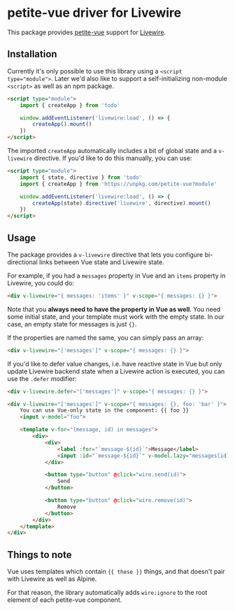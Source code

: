 # petite-vue driver for Livewire

This package provides [petite-vue](https://github.com/vuejs/petite-vue) support for [Livewire](https://laravel-livewire.com).

## Installation

Currently it's only possible to use this library using a `<script type="module">`. Later we'd also like to support a self-initializing non-module `<script>` as well as an npm package.

```html
<script type="module">
    import { createApp } from 'todo'

    window.addEventListener('livewire:load', () => {
        createApp().mount()
    })
</script>
```

The imported `createApp` automatically includes a bit of global state and a `v-livewire` directive. If you'd like to do this manually, you can use:

```html
<script type="module">
    import { state, directive } from 'todo'
    import { createApp } from 'https://unpkg.com/petite-vue?module'

    window.addEventListener('livewire:load', () => {
        createApp(state).directive('livewire', directive).mount()
    })
</script>
```

## Usage

The package provides a `v-livewire` directive that lets you configure bi-directional links between Vue state and Livewire state.

For example, if you had a `messages` property in Vue and an `items` property in Livewire, you could do:

```html
<div v-livewire="{ messages: 'items' }" v-scope="{ messages: {} }">
```

Note that you **always need to have the property in Vue as well**. You need some initial state, and your template must work with the empty state. In our case, an empty state for messages is just `{}`.

If the properties are named the same, you can simply pass an array:

```html
<div v-livewire="['messages']" v-scope="{ messages: {} }">
```

If you'd like to defer value changes, i.e. have reactive state in Vue but only update Livewire backend state when a Livewire action is executed, you can use the `.defer` modifier:

```html
<div v-livewire.defer="['messages']" v-scope="{ messages: {} }">
```

```html
<div v-livewire="['messages']" v-scope="{ messages: {}, foo: 'bar' }">
    You can use Vue-only state in the component: {{ foo }}
    <input v-model="foo">

    <template v-for="(message, id) in messages">
        <div>
            <div>
                <label :for="`message-${id}`">Message</label>
                <input :id="`message-${id}`" v-model.lazy="messages[id].message">
            </div>

            <button type="button" @click="wire.send(id)">
                Send
            </button>

            <button type="button" @click="wire.remove(id)">
                Remove
            </button>
        </div>
    </template>
</div>
```

## Things to note

Vue uses templates which contain `{{ these }}` things, and that doesn't pair with Livewire as well as Alpine.

For that reason, the library automatically adds `wire:ignore` to the root element of each petite-vue component.
